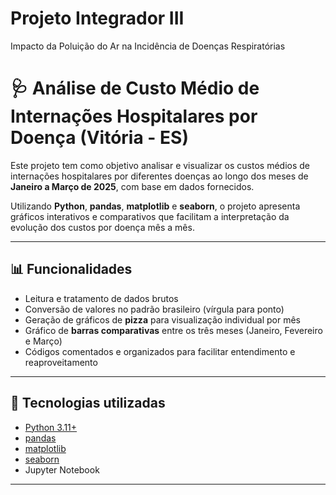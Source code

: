 # Projeto Integrador III

Impacto da Poluição do Ar na Incidência de Doenças Respiratórias

# 🩺 Análise de Custo Médio de Internações Hospitalares por Doença (Vitória - ES)

Este projeto tem como objetivo analisar e visualizar os custos médios de internações hospitalares por diferentes doenças ao longo dos meses de **Janeiro a Março de 2025**, com base em dados fornecidos.

Utilizando **Python**, **pandas**, **matplotlib** e **seaborn**, o projeto apresenta gráficos interativos e comparativos que facilitam a interpretação da evolução dos custos por doença mês a mês.

---

## 📊 Funcionalidades

- Leitura e tratamento de dados brutos
- Conversão de valores no padrão brasileiro (vírgula para ponto)
- Geração de gráficos de **pizza** para visualização individual por mês
- Gráfico de **barras comparativas** entre os três meses (Janeiro, Fevereiro e Março)
- Códigos comentados e organizados para facilitar entendimento e reaproveitamento

---

## 🧪 Tecnologias utilizadas

- [Python 3.11+](https://www.python.org/)
- [pandas](https://pandas.pydata.org/)
- [matplotlib](https://matplotlib.org/)
- [seaborn](https://seaborn.pydata.org/)
- Jupyter Notebook

---
